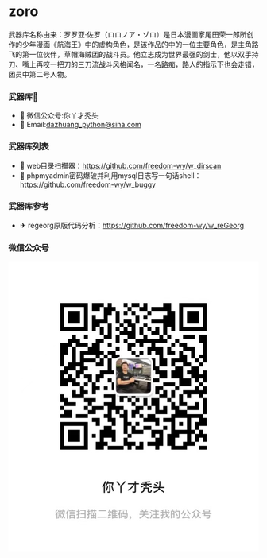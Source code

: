 # zoro  
武器库名称由来：罗罗亚·佐罗（ロロノア・ゾロ）是日本漫画家尾田荣一郎所创作的少年漫画《航海王》中的虚构角色，是该作品的中的一位主要角色，是主角路飞的第一位伙伴，草帽海贼团的战斗员。他立志成为世界最强的剑士，他以双手持刀、嘴上再咬一把刀的三刀流战斗风格闻名，一名路痴，路人的指示下也会走错，团员中第二号人物。
### 武器库👋
- 🏅 微信公众号:你丫才秃头
- 🍭 Email:dazhuang_python@sina.com
### 武器库列表
- 🔭 web目录扫描器：https://github.com/freedom-wy/w_dirscan  
- 🔭 phpmyadmin密码爆破并利用mysql日志写一句话shell：https://github.com/freedom-wy/w_buggy
### 武器库参考
- ✈ regeorg原版代码分析：https://github.com/freedom-wy/w_reGeorg
### 微信公众号 
![](gzh.jpg)
